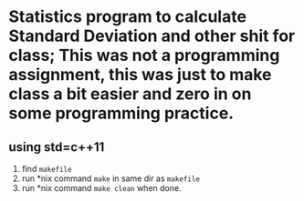 # Statistics program to calculate Standard Deviation and other shit for class; This was not a programming assignment, this was just to make class a bit easier and zero in on some programming practice.
## using std=c++11

1. find `makefile`
2. run *nix command `make` in same dir as `makefile`
3. run *nix command `make clean` when done.

